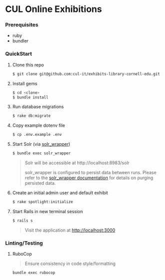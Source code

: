 # CUL Online Exhibitions

### Prerequisites

* ruby
* bundler

### QuickStart

1. Clone this repo
   ```sh
   $ git clone git@github.com:cul-it/exhibits-library-cornell-edu.git
   ```

1. Install gems
   ```sh
   $ cd <clone>
   $ bundle install
   ```

1. Run database migrations
   ```sh
   $ rake db:migrate
   ```

1. Copy example dotenv file
   ```sh
   $ cp .env.example .env
   ```

1. Start Solr (via [solr_wrapper](https://github.com/cbeer/solr_wrapper))
   ```sh
   $ bundle exec solr_wrapper
   ```
   > Solr will be accessible at http://localhost:8983/solr
   >
   > solr_wrapper is configured to persist data between runs. Please refer to the [solr_wrapper documentation](https://github.com/cbeer/solr_wrapper#cleaning-your-repository-from-the-command-line) for details on purging persisted data.

1. Create an initial admin user and default exhibit
   ```sh
   $ rake spotlight:initialize
   ```

1. Start Rails in new terminal session
   ```sh
   $ rails s
   ```
   > Visit the application at  [http://localhost:3000](http://localhost:3000)

### Linting/Testing

1. RuboCop

   > Ensure consistency in code style/formatting

   ```sh
   bundle exec rubocop
   ```
